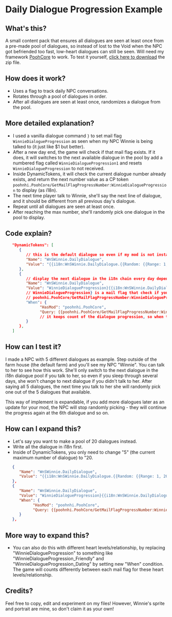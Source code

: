 # Daily Dialogue Progression Example

## What's this?
A small content pack that ensures all dialogues are seen at least once from a pre-made pool of dialogues, so instead of lost to the Void when the NPC got befriended too fast, low-heart dialogues can still be seen. Will need my framework [PoohCore](https://github.com/poohnhi/PoohCore/releases) to work. To test it yourself, [click here to download](https://github.com/poohnhi/PoohCore/raw/main/.%5BCP%5D%20Daily%20Dialogue%20Progression%20Example/%5BCP%5D%20Daily%20Dialogue%20Progression%20Example.zip) the zip file.

## How does it work?
- Uses a flag to track daily NPC conversations.
- Rotates through a pool of dialogues in order.
- After all dialogues are seen at least once, randomizes a dialogue from the pool.

## More detailed explanation?
- I used a vanilla dialogue command `}` to set mail flag `WinnieDialogueProgression` as seen when my NPC Winnie is being talked to (it just like $1 but better).
- After a new day end, the game will check if that mail flag exists. If it does, it will switches to the next available dialogue in the pool by add a numbered flag called `WinnieDialogueProgression1` and resets `WinnieDialogueProgression` to not received.
- Inside DynamicTokens, it will check the current dialogue number already exists, and return the next number value as a CP token `poohnhi.PoohCore/GetMailFlagProgressNumber:WinnieDialogueProgression` to display (as i18n).
- The next time player talk to Winnie, she'll say the next line of dialogue, and it should be different from all previous day's dialogue.
- Repeat until all dialogues are seen at least once.
- After reaching the max number, she'll randomly pick one dialogue in the pool to display.

## Code explain?
```json
   "DynamicTokens": [
      {
         // this is the default dialogue so even if my mod is not installed, the game still have something to display by randomizing
         "Name": "WnSWinnie.DailyDialogue",
         "Value": "{{i18n:WnSWinnie.DailyDialogue.{{Random: {{Range: 1, 5}}}}}}", // you will need to change 5 to the number of max daily dialogue inside of your i18n file
      },
      {
         // display the next dialogue in the i18n chain every day depends on the number of time you have talked to the NPC
         "Name": "WnSWinnie.DailyDialogue",
         "Value": "WinnieDialogueProgression}{{i18n:WnSWinnie.DailyDialogue.{{poohnhi.PoohCore/GetMailFlagProgressNumber:WinnieDialogueProgression}}}}",
         // WinnieDialogueProgression} is a mail flag that check if you talked to her today and the dialogue got displayed at least once, change it to something like <NPCName>DialogueProgression instead (without the <>, and NPCName is your internal NPC name - the name should be something that no one else use)
         // poohnhi.PoohCore/GetMailFlagProgressNumber:WinnieDialogueProgression is a CP token that returns the number of the next dialogue that should be displayed. so if you haven't talk to your NPC it will be "1", if talked once it will be "2", if talked twice it will be "3",... and so on, to display the next dialogue (within i18n)
         "When": {
               "HasMod": "poohnhi.PoohCore",
               "Query: {{poohnhi.PoohCore/GetMailFlagProgressNumber:WinnieDialogueProgression}} <= 5": true
               // it keeps count of the dialogue progression, so when the player reaches the maximum number of dialogue available in i18n, dialogue will start to randomize instead (using the above default dialogue). you will need to change 5 to the number of max daily dialogue inside of your i18n file
         }
      },
   ]
```

## How can I test it?
I made a NPC with 5 different dialogues as example. Step outside of the farm house (the default farm) and you'll see my NPC "Winnie". You can talk to her to see how this work. She'll only switch to the next dialogue in the i18n dialogue pool if you talk to her, so even if you sleep through several days, she won't change to next dialogue if you didn't talk to her. After saying all 5 dialogues, the next time you talk to her she will randomly pick one out of the 5 dialogues that available. 

This way of implement is expandable, if you add more dialogues later as an update for your mod, the NPC will stop randomly picking - they will continue the progress again at the 6th dialogue and so on.

## How can I expand this?

- Let's say you want to make a pool of 20 dialogues instead.
- Write all the dialogue in i18n first.
- Inside of DynamicTokens, you only need to change "5" (the current maximum number of dialogue) to "20.
```json
   {
      "Name": "WnSWinnie.DailyDialogue",
      "Value": "{{i18n:WnSWinnie.DailyDialogue.{{Random: {{Range: 1, 20}}}}}}"
   },
   {
      "Name": "WnSWinnie.DailyDialogue",
      "Value": "WinnieDialogueProgression}{{i18n:WnSWinnie.DailyDialogue.{{poohnhi.PoohCore/GetMailFlagProgressNumber:WinnieDialogueProgression}}}}",
      "When": {
            "HasMod": "poohnhi.PoohCore",
            "Query: {{poohnhi.PoohCore/GetMailFlagProgressNumber:WinnieDialogueProgression}} <= 20": true
      }
   },
```

## More way to expand this?
- You can also do this with different heart levels/relationship, by replacing "WinnieDialogueProgression" to something like "WinnieDialogueProgression_Friendly" and "WinnieDialogueProgression_Dating" by setting new "When" condition. The game will counts differently between each mail flag for these heart levels/relationship.

## Credits?
Feel free to copy, edit and experiment on my files! However, Winnie's sprite and portrait are mine, so don't claim it as your own!
